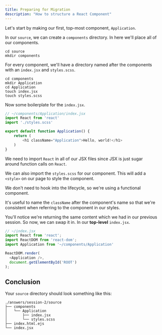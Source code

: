 ```yaml
---
title: Preparing for Migration
description: "How to structure a React Component"
---
```


Let's start by making our first, top-most component, `Application`.

In our `source`, we can create a `components` directory. In here we'll place all of our components.

```
cd source
mkdir components
```

For every component, we'll have a directory named after the components with an `index.jsx` and `styles.scss`.

```
cd components
mkdir Application
cd Application
touch index.jsx
touch styles.scss
```

Now some boilerplate for the `index.jsx`.

```js
// ~/components/Application/index.jsx
import React from 'react'
import './styles.scss'

export default function Application() {
    return (
        <h1 className="Application">Hello, world!</h1>
    )
}
```

We need to import `React` in all of our JSX files since JSX is just sugar around function calls on `React`.

We can also import the `styles.scss` for our component. This will add a `<style>` on our page to style the component.

We don't need to hook into the lifecycle, so we're using a functional component.

It's useful to name the `className` after the component's name so that we're consistent when referring to the component in our styles.

You'll notice we're returning the same content which we had in our previous session. So now, we can swap it in. In our **top-level** `index.jsx`.


```js
// ~/index.jsx
import React from 'react';
import ReactDOM from 'react-dom';
import Application from '~/components/Application'

ReactDOM.render(
  <Application />,
  document.getElementById('ROOT')
);
```

## Conclusion

Your `source` directory should look something like this:

```
./answers/session-2/source
├── components
│   └── Application
│       ├── index.jsx
│       └── styles.scss
├── index.html.ejs
└── index.jsx
```